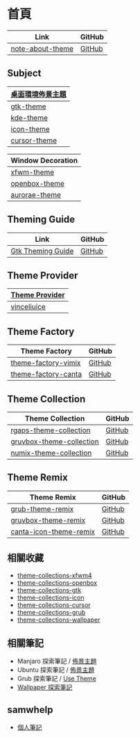 

# 首頁

| Link | GitHub |
| --- | --- |
| [note-about-theme](https://samwhelp.github.io/note-about-theme/) | [GitHub](https://github.com/samwhelp/note-about-theme) |


## Subject

| [桌面環境佈景主題](https://samwhelp.github.io/note-about-theme/read/desktop-theme/themes.html) |
| --- |
| [gtk-theme](https://samwhelp.github.io/note-about-theme/read/desktop-theme/gtk-theme.html) |
| [kde-theme](https://samwhelp.github.io/note-about-theme/read/desktop-theme/kde-theme.html) |
| [icon-theme](https://samwhelp.github.io/note-about-theme/read/desktop-theme/icon-theme.html) |
| [cursor-theme](https://samwhelp.github.io/note-about-theme/read/desktop-theme/cursor-theme.html) |


| Window Decoration |
| --- |
| [xfwm-theme](https://samwhelp.github.io/note-about-theme/read/window-decoration/openbox-theme.html) |
| [openbox-theme](https://samwhelp.github.io/note-about-theme/read/window-decoration/openbox-theme.html) |
| [aurorae-theme](https://samwhelp.github.io/note-about-theme/read/window-decoration/aurorae-theme.html) |




## Theming Guide

| Link | GitHub |
| --- | --- |
| [Gtk Theming Guide](https://gtkthemingguide.vercel.app/#/) | [GitHub](https://github.com/surajmandalcell/Gtk-Theming-Guide) |


## Theme Provider

| [Theme Provider](https://samwhelp.github.io/note-about-theme/read/link/provider.html) |
| --- |
| [vinceliuice](https://samwhelp.github.io/note-about-theme/read/link/provider/vinceliuice.html) |


## Theme Factory

| Theme Factory | GitHub |
| --- | --- |
| [theme-factory-vimix](https://samwhelp.github.io/theme-factory-vimix/) | [GitHub](https://github.com/samwhelp/theme-factory-vimix) |
| [theme-factory-canta](https://samwhelp.github.io/theme-factory-canta/) | [GitHub](https://github.com/samwhelp/theme-factory-canta) |


## Theme Collection

| Theme Collection | GitHub |
| --- | --- |
| [rgaps-theme-collection](https://samwhelp.github.io/rgaps-theme-collection/) | [GitHub](https://github.com/samwhelp/rgaps-theme-collection) |
| [gruvbox-theme-collection](https://samwhelp.github.io/gruvbox-theme-collection/) | [GitHub](https://github.com/samwhelp/gruvbox-theme-collection) |
| [numix-theme-collection](https://samwhelp.github.io/numix-theme-collection/) | [GitHub](https://github.com/samwhelp/numix-theme-collection) |


## Theme Remix

| Theme Remix | GitHub |
| --- | --- |
| [grub-theme-remix](https://samwhelp.github.io/grub-theme-remix/) | [GitHub](https://github.com/samwhelp/grub-theme-remix) |
| [gruvbox-theme-remix](https://samwhelp.github.io/gruvbox-theme-remix/) | [GitHub](https://github.com/samwhelp/gruvbox-theme-remix) |
| [canta-icon-theme-remix](https://samwhelp.github.io/canta-icon-theme-remix/) | [GitHub](https://github.com/samwhelp/canta-icon-theme-remix) |




## 相關收藏

* [theme-collections-xfwm4](https://github.com/samwhelp/theme-collections-xfwm4)
* [theme-collections-openbox](https://github.com/samwhelp/theme-collections-openbox)
* [theme-collections-gtk](https://github.com/samwhelp/theme-collections-gtk)
* [theme-collections-icon](https://github.com/samwhelp/theme-collections-icon)
* [theme-collections-cursor](https://github.com/samwhelp/theme-collections-cursor)
* [theme-collections-grub](https://github.com/samwhelp/theme-collections-grub)
* [theme-collections-wallpaper](https://github.com/samwhelp/theme-collections-wallpaper)




## 相關筆記

* Manjaro 探索筆記 / [佈景主題](https://samwhelp.github.io/note-about-manjaro/read/theme.html)
* Ubuntu 探索筆記 / [佈景主題](https://samwhelp.github.io/note-about-ubuntu/read/subject/theme.html)
* Grub 探索筆記 / [Use Theme](https://samwhelp.github.io/note-about-grub/read/howto/use_theme.html)
* [Wallpaper 探索筆記](https://samwhelp.github.io/note-about-wallpaper/)




## samwhelp

* [個人筆記](https://samwhelp.github.io/book/)
